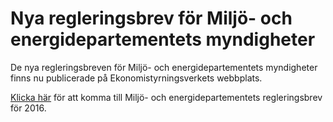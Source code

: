 # Nya regleringsbrev för Miljö- och energidepartementets myndigheter

De nya regleringsbreven för Miljö- och energidepartementets myndigheter finns nu publicerade på Ekonomistyrningsverkets webbplats.

[Klicka här](http://www.esv.se/Verktyg--stod/Statsliggaren/Regleringsbrev---Listsida/?PeriodId=2016&DepID=8) för att komma till Miljö- och energidepartementets regleringsbrev för 2016.
